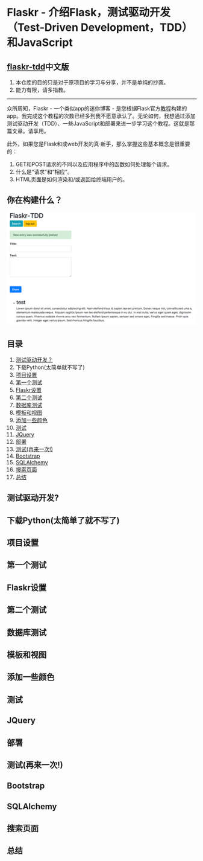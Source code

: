# Flaskr - 介绍Flask，测试驱动开发（Test-Driven Development，TDD）和JavaScript

## [flaskr-tdd](https://github.com/mjhea0/flaskr-tdd)中文版

1. 本仓库的目的只是对于原项目的学习与分享，并不是单纯的抄袭。
2. 能力有限，请多指教。

---

众所周知，Flaskr - 一个类似app的迷你博客 - 是您根据Flask官方[教程](http://flask.pocoo.org/docs/1.0/)构建的app。我完成这个教程的次数已经多到我不愿意承认了。无论如何，我想通过添加测试驱动开发（TDD）、一些JavaScript和部署来进一步学习这个教程。这就是那篇文章。请享用。

此外，如果您是Flask和或web开发的真·新手，那么掌握这些基本概念是很重要的：

1. GET和POST请求的不同以及应用程序中的函数如何处理每个请求。
2. 什么是“请求”和“相应”。
3. HTML页面是如何渲染和/或返回给终端用户的。

## 你在构建什么？

![final app](flaskr-app.png)

## 目录

1. [测试驱动开发？](#测试驱动开发?)
2. 下载Python(太简单就不写了)
3. [项目设置](#项目设置)
4. [第一个测试](#第一个测试)
5. [Flaskr设置](#flaskr设置)
6. [第二个测试](#第二个测试)
7. [数据库测试](#数据库测试)
8. [模板和视图](#模板和视图)
9. [添加一些颜色](#添加一些颜色)
10. [测试](#测试)
11. [JQuery](#jquery)
12. [部署](#部署)
13. [测试(再来一次!)](#测试(再来一次!))
14. [Bootstrap](#bootstrap)
15. [SQLAlchemy](#sqlalchemy)
16. [搜索页面](#搜索页面)
17. [总结](#总结)

## 测试驱动开发?

## 下载Python(太简单了就不写了)

## 项目设置

## 第一个测试

## Flaskr设置

## 第二个测试

## 数据库测试

## 模板和视图

## 添加一些颜色

## 测试

## JQuery

## 部署

## 测试(再来一次!)

## Bootstrap

## SQLAlchemy

## 搜索页面

## 总结
